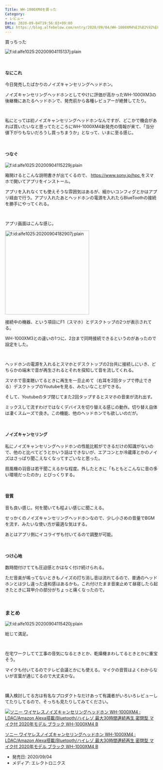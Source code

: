 ```yaml
---
Title: WH-1000XM4を買った
Category:
- レビュー
Date: 2020-09-04T19:56:03+09:00
URL: https://blog.alfebelow.com/entry/2020/09/04/WH-1000XM4%E3%82%92%E8%B2%B7%E3%81%A3%E3%81%9F
---
```


<p>買っちった</p>
<p><img src="https://cdn-ak.f.st-hatena.com/images/fotolife/a/alfe1025/20200904/20200904115137.jpg" alt="f:id:alfe1025:20200904115137j:plain" title="f:id:alfe1025:20200904115137j:plain" class="hatena-fotolife" itemprop="image" /></p>
<p> </p>
<h4>なにこれ</h4>
<p>今日発売したばかりのノイズキャンセリングヘッドホン。</p>
<p>ノイズキャンセリングヘッドホンとしてやけに評価が高かったWH-1000XM3の後継機にあたるヘッドホンで、発売前から各種レビュアーが絶賛してたり。</p>
<p> </p>
<p>私にとっては初ノイズキャンセリングヘッドホンなんですが、どこかで機会があれば買いたいなと思ってたところにWH-1000XM4新発売の情報が来て、「当分値下がりもないだろうし買っちまうか」となって、いまに至る感じ。</p>
<p> </p>
<h4>つなぐ</h4>
<p><img src="https://cdn-ak.f.st-hatena.com/images/fotolife/a/alfe1025/20200904/20200904115229.jpg" alt="f:id:alfe1025:20200904115229j:plain" title="f:id:alfe1025:20200904115229j:plain" class="hatena-fotolife" itemprop="image" /></p>
<p>箱開けるとこんな説明書きが出てくるので、 <a href="https://www.sony.jp/hpc">https://www.sony.jp/hpc </a>をスマホで開いてアプリをインストール。</p>
<p>アプリを入れなくても使えそうな雰囲気はあるが、細かいコンフィグとかはアプリ経由で行う。アプリ入れたあとヘッドホンの電源を入れたらBlueToothの接続を勝手にやってくれる。</p>
<p> </p>
<p>アプリ画面はこんな感じ。</p>
<p><img src="https://cdn-ak.f.st-hatena.com/images/fotolife/a/alfe1025/20200904/20200904182907.jpg" alt="f:id:alfe1025:20200904182907j:plain" title="f:id:alfe1025:20200904182907j:plain" class="hatena-fotolife" itemprop="image" width="277" /></p>
<p>接続中の機器、という項目にF1（スマホ）とデスクトップの2つが表示されてる。</p>
<p>WH-1000XM3との違いの1つに、2台まで同時接続できるというのがあったので設定をした。</p>
<p> </p>
<p>ヘッドホンの電源を入れるとスマホとデスクトップの2台共に接続しにいき、どちらかの端末で音が再生されるとそれを探知して音を流してくれる。</p>
<p>スマホで音楽聴いてるときに再生を一旦止めて（右耳を2回タップで停止できる）デスクトップのYoutubeを見る、みたいなことができる。</p>
<p>そして、Youtubeのタブ閉じてまた2回タップするとスマホの音楽が流れ出す。</p>
<p>ミックスして流すわけではなくデバイスを切り替える感じの動作。切り替え自体は凄くスムーズで良き。この機能、他のヘッドホンでも欲しいのだが。</p>
<p> </p>
<h4>ノイズキャンセリング</h4>
<p>私にノイズキャンセリングヘッドホンの性能比較ができるだけの知識がないので、他のと比べてどうとかいう話はできないが、エアコンとか冷蔵庫とかのノイズはさっぱり聞こえなくなってすごいなと思った。</p>
<p>扇風機の羽音は若干聞こえるかな程度。外したときに「もともとこんなに音の多い環境だったのか」とびっくりする。</p>
<p> </p>
<h4>音質</h4>
<p>音も良い感じ。何を聞いても程よい感じに聞こえる。</p>
<p>せっかくのノイズキャンセリングヘッドホンなので、少し小さめの音量でBGMを流す、みたいな使い方が最適な気はする。</p>
<p>あとはアプリ側にイコライザも付いてるので調整が可能。</p>
<p> </p>
<h4>つけ心地</h4>
<p>数時間付けてても圧迫感とかはなく付け続けられる。</p>
<p>ただ音楽が鳴ってないときもノイズの打ち消し音は流れてるので、普通のヘッドホンとは少し違った違和感はあるかも。これ付けたまま音楽止めて昼寝したら起きたときに耳甲介の部分がちょっと痛くなったので。</p>
<p> </p>

### まとめ

<p><img src="https://cdn-ak.f.st-hatena.com/images/fotolife/a/alfe1025/20200904/20200904115420.jpg" alt="f:id:alfe1025:20200904115420j:plain" title="f:id:alfe1025:20200904115420j:plain" class="hatena-fotolife" itemprop="image" /></p>
<p>総じて満足。</p>
<p> </p>
<p>在宅ワークしてて工事の音気になるときとか、乾燥機まわしてるときとかに重宝そう。</p>
<p>マイクも付いてるのでテレビ会議とかにも使える。マイクの音質はよくわからないが言葉が通じてるので大丈夫かな。</p>
<p> </p>
<p>購入検討してる方は有名なプロダクトなだけあって有識者がいろいろレビューしてたりしてるので、そっちも見たりしてみてください。</p>
<div class="freezed">
<div class="hatena-asin-detail"><a href="https://www.amazon.co.jp/exec/obidos/ASIN/B08F2866Q3/ab1025-22/"><img src="https://m.media-amazon.com/images/I/31qzh8sNOZL._SL160_.jpg" class="hatena-asin-detail-image" alt="ソニー ワイヤレスノイズキャンセリングヘッドホン WH-1000XM4 : LDAC/Amazon Alexa搭載/Bluetooth/ハイレゾ 最大30時間連続再生 密閉型 マイク付 2020年モデル ブラック WH-1000XM4 B" title="ソニー ワイヤレスノイズキャンセリングヘッドホン WH-1000XM4 : LDAC/Amazon Alexa搭載/Bluetooth/ハイレゾ 最大30時間連続再生 密閉型 マイク付 2020年モデル ブラック WH-1000XM4 B" /></a>
<div class="hatena-asin-detail-info">
<p class="hatena-asin-detail-title"><a href="https://www.amazon.co.jp/exec/obidos/ASIN/B08F2866Q3/ab1025-22/">ソニー ワイヤレスノイズキャンセリングヘッドホン WH-1000XM4 : LDAC/Amazon Alexa搭載/Bluetooth/ハイレゾ 最大30時間連続再生 密閉型 マイク付 2020年モデル ブラック WH-1000XM4 B</a></p>
<ul>
<li><span class="hatena-asin-detail-label">発売日:</span> 2020/09/04</li>
<li><span class="hatena-asin-detail-label">メディア:</span> エレクトロニクス</li>
</ul>
</div>
<div class="hatena-asin-detail-foot"> </div>
</div>
</div>
<p> </p>
